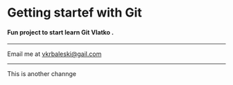 # Getting startef with Git
#### Fun project to start learn Git **Vlatko** . 

---

Email me at [vkrbaleski@gail.com](Mailto:vkrbaleski@gmail.com)

----

This is another channge